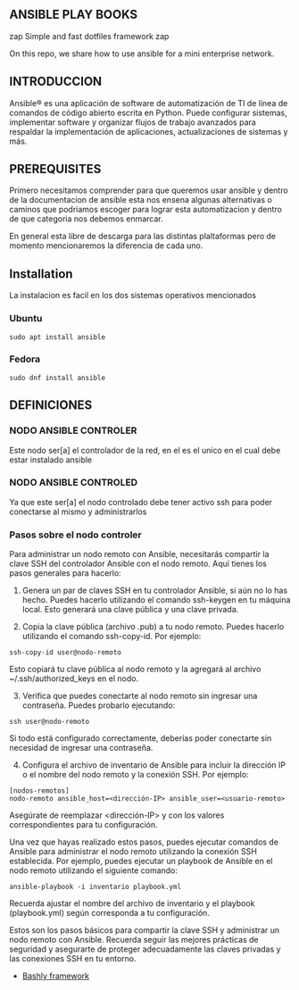 ANSIBLE PLAY BOOKS
------------------------------------------------
zap Simple and fast dotfiles framework zap

On this repo, we share how to use ansible for a mini enterprise network.

## INTRODUCCION
Ansible® es una aplicación de software de automatización de TI de línea de comandos de código abierto escrita en Python. Puede configurar sistemas, implementar software y organizar flujos de trabajo avanzados para respaldar la implementación de aplicaciones, actualizaciones de sistemas y más.

## PREREQUISITES
Primero necesitamos comprender para que queremos usar ansible y dentro de la documentacion de ansible esta nos ensena algunas alternativas o caminos que podriamos escoger para lograr esta automatizacion y dentro de que categoria nos debemos enmarcar.

En general esta libre de descarga para las distintas plaltaformas pero de momento mencionaremos la diferencia de cada uno.

## Installation
La instalacion es facil en los dos sistemas operativos mencionados

### Ubuntu
```shell
sudo apt install ansible
```
### Fedora
```shell
sudo dnf install ansible
```
## DEFINICIONES
### NODO ANSIBLE CONTROLER
Este nodo ser[a] el controlador de la red, en el es el unico en el cual debe estar instalado ansible
### NODO ANSIBLE CONTROLED
Ya que este ser[a] el nodo controlado debe tener activo ssh para poder conectarse al mismo y administrarlos

### Pasos sobre el nodo controler


Para administrar un nodo remoto con Ansible, necesitarás compartir la clave SSH del controlador Ansible con el nodo remoto. Aquí tienes los pasos generales para hacerlo:

1. Genera un par de claves SSH en tu controlador Ansible, si aún no lo has hecho. Puedes hacerlo utilizando el comando ssh-keygen en tu máquina local. Esto generará una clave pública y una clave privada.

2. Copia la clave pública (archivo .pub) a tu nodo remoto. Puedes hacerlo utilizando el comando ssh-copy-id. Por ejemplo:

```shell
ssh-copy-id user@nodo-remoto
```
Esto copiará tu clave pública al nodo remoto y la agregará al archivo ~/.ssh/authorized_keys en el nodo.

3. Verifica que puedes conectarte al nodo remoto sin ingresar una contraseña. Puedes probarlo ejecutando:

```shell
ssh user@nodo-remoto
```
Si todo está configurado correctamente, deberías poder conectarte sin necesidad de ingresar una contraseña.

4. Configura el archivo de inventario de Ansible para incluir la dirección IP o el nombre del nodo remoto y la conexión SSH. Por ejemplo:



```shell
[nodos-remotos]
nodo-remoto ansible_host=<dirección-IP> ansible_user=<usuario-remoto>
```
Asegúrate de reemplazar <dirección-IP> y <usuario-remoto> con los valores correspondientes para tu configuración.

Una vez que hayas realizado estos pasos, puedes ejecutar comandos de Ansible para administrar el nodo remoto utilizando la conexión SSH establecida. Por ejemplo, puedes ejecutar un playbook de Ansible en el nodo remoto utilizando el siguiente comando:

```shell
ansible-playbook -i inventario playbook.yml
```
Recuerda ajustar el nombre del archivo de inventario y el playbook (playbook.yml) según corresponda a tu configuración.

Estos son los pasos básicos para compartir la clave SSH y administrar un nodo remoto con Ansible. Recuerda seguir las mejores prácticas de seguridad y asegurarte de proteger adecuadamente las claves privadas y las conexiones SSH en tu entorno.



- [Bashly framework](https://bashly.dannyb.co/)

